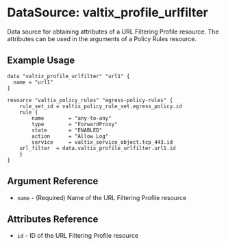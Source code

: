 # DataSource: valtix_profile_urlfilter
Data source for obtaining attributes of a URL Filtering Profile resource.  The attributes can be used in the arguments of a Policy Rules resource.

## Example Usage
```hcl
data "valtix_profile_urlfilter" "url1" {
  name = "url1"
}

resource "valtix_policy_rules" "egress-policy-rules" {
	rule_set_id = valtix_policy_rule_set.egress_policy.id
	rule {
		name        = "any-to-any"
		type        = "ForwardProxy"
		state       = "ENABLED"
		action      = "Allow Log"
		service     = valtix_service_object.tcp_443.id
    url_filter  = data.valtix_profile_urlfilter.url1.id
	}
}
```

## Argument Reference
* `name` - (Required) Name of the URL Filtering Profile resource

## Attributes Reference
* `id` - ID of the URL Filtering Profile resource